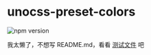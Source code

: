 # unocss-preset-colors

![npm version](https://img.shields.io/npm/v/unocss-preset-colors?color=%23954)

我太懒了，不想写 README.md，看看 [测试文件](./src/index.test.ts) 吧
